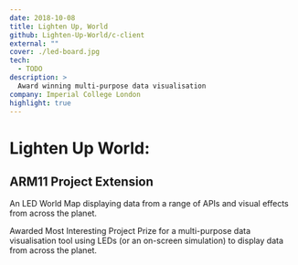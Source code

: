 ```yaml
---
date: 2018-10-08
title: Lighten Up, World
github: Lighten-Up-World/c-client
external: ""
cover: ./led-board.jpg
tech:
  - TODO
description: >
  Award winning multi-purpose data visualisation
company: Imperial College London
highlight: true
---
```


# Lighten Up World:

## ARM11 Project Extension

An LED World Map displaying data from a range of APIs and visual effects from across the planet.

Awarded Most Interesting Project Prize for a multi-purpose data visualisation tool using LEDs (or an on-screen simulation) to display data from across the planet.
